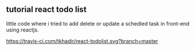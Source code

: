 ##  tutorial react todo list

little code where i tried to add delete or update a schedled task in front-end using reactjs.

https://travis-ci.com/tkhadir/react-todolist.svg?branch=master
